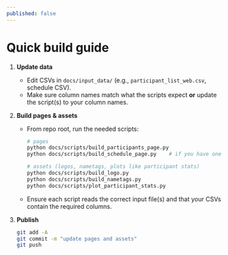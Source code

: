 ```yaml
---
published: false
---
```


# Quick build guide

1) **Update data**
   - Edit CSVs in `docs/input_data/` (e.g., `participant_list_web.csv`, schedule CSV).
   - Make sure column names match what the scripts expect **or** update the script(s) to your column names.

2) **Build pages & assets**
   - From repo root, run the needed scripts:
     ```bash
     # pages
     python docs/scripts/build_participants_page.py
     python docs/scripts/build_schedule_page.py    # if you have one

     # assets (logos, nametags, plots like participant stats)
     python docs/scripts/build_logo.py
     python docs/scripts/build_nametags.py
     python docs/scripts/plot_participant_stats.py
     ```
   - Ensure each script reads the correct input file(s) and that your CSVs contain the required columns.

3) **Publish**
   ```bash
   git add -A
   git commit -m "update pages and assets"
   git push
